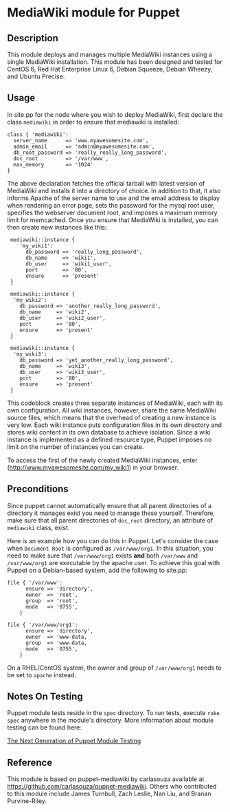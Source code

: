 # MediaWiki module for Puppet

## Description

This module deploys and manages multiple MediaWiki instances using a single MediaWiki installation. This module has been designed and tested for CentOS 6, Red Hat Enterprise Linux 6, Debian Squeeze, Debian Wheezy, and Ubuntu Precise.

## Usage

In site.pp for the node where you wish to deploy MediaWiki, first
declare the class `mediawiki` in order to ensure that mediawiki is
installed:

    class { 'mediawiki':
      server_name      => 'www.myawesomesite.com',
      admin_email      => 'admin@myawesomesite.com',
      db_root_password => 'really_really_long_password',
      doc_root         => '/var/www',
      max_memory       => '1024'
    }

The above declaration fetches the official tarball with latest version of
MediaWiki and installs it into a directory of choice. In addition to that, it
also informs Apache of the server name to use and the email address to display
when rendering an error page, sets the password for the mysql root user,
specifies the webserver document root, and imposes a maximum memory limit for
memcached. Once you ensure that MediaWiki is installed, you can then create new
instances like this:

     mediawiki::instance {
        'my_wiki1':
          db_password => 'really_long_password',
          db_name     => 'wiki1',
          db_user     => 'wiki1_user',
          port        => '80',
          ensure      => 'present'
     }
 
     mediawiki::instance {
      'my_wiki2':
        db_password => 'another_really_long_password',
        db_name     => 'wiki2',
        db_user     => 'wiki2_user',
        port        => '80',
        ensure      => 'present'
     }
 
     mediawiki::instance {
      'my_wiki3':
        db_password => 'yet_another_really_long_password',
        db_name     => 'wiki3',
        db_user     => 'wiki3_user',
        port        => '80',
        ensure      => 'present'
     }
 
This codeblock creates three separate instances of MediaWiki, each with its own
configuration. All wiki instances, however, share the same MediaWiki source
files, which means that the overhead of creating a new instance is very low.
Each wiki instance puts configuration files in its own directory and stores
wiki content in its own database to achieve isolation. Since a wiki instance is
implemented as a defined resource type, Puppet imposes no limit on the number
of instances you can create.

To access the first of the newly created MediaWiki instances, enter
(http://www.myawesomesite.com/my_wiki1) in your browser.

## Preconditions

Since puppet cannot automatically ensure that all parent directories of a
directory it manages exist you need to manage these yourself. Therefore, make
sure that all parent directories of `doc_root` directory, an attribute of
`mediawiki` class, exist.

Here is an example how you can do this in Puppet. Let's consider the case when
`Document Root` is configured as `/var/www/org1`. In this situation, you need
to make sure that `/var/www/org1` exists **and** both `/var/www` and
`/var/www/org1` are executable by the apache user. To achieve this goal with
Puppet on a Debian-based system, add the following to site.pp:
 
    file { '/var/www':
          ensure => 'directory',
          owner  => 'root',
          group  => 'root',
          mode   => '0755',
        }
        
    file { '/var/www/org1':
          ensure => 'directory',
          owner  => 'www-data,
          group  => 'www-data,
          mode   => '0755',
        }

On a RHEL/CentOS system, the owner and group of `/var/www/org1` needs to be set
to `apache` instead.

## Notes On Testing

Puppet module tests reside in the `spec` directory. To run tests, execute `rake
spec` anywhere in the module's directory. More information about module testing
can be found here:

[The Next Generation of Puppet Module Testing](http://puppetlabs.com/blog/the-next-generation-of-puppet-module-testing)

## Reference

This module is based on puppet-mediawiki by carlasouza available at
https://github.com/carlasouza/puppet-mediawiki. Others who contributed to this
module include James Turnbull, Zach Leslie, Nan Liu, and Branan Purvine-Riley.
